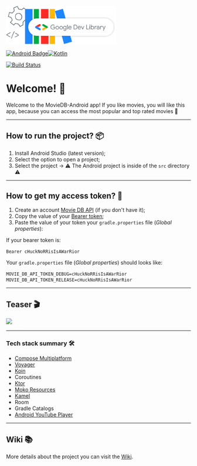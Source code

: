 <a href="https://devlibrary.withgoogle.com/products/android/repos/gabrielbmoro-MovieDB-Android">
    <img src="img/googleDevLibraryLogo.png" alt="Google Dev Library Logo" style="width:300px;"/>
</a>

[![Android Badge](https://img.shields.io/badge/Android-3DDC84?style=for-the-badge&logo=android&logoColor=white)](https://www.android.com/)[![Kotlin](https://img.shields.io/badge/Kotlin-0095D5?&style=for-the-badge&logo=kotlin&logoColor=white)](https://kotlinlang.org/)

[![Build Status](https://app.bitrise.io/app/4aa44eea-43cf-4a4d-8996-5ed6f48d9512/status.svg?token=C6RzgrGuhGeDARNPMAqxuw&branch=main)](https://app.bitrise.io/app/4aa44eea-43cf-4a4d-8996-5ed6f48d9512)

# Welcome! 👋

Welcome to the MovieDB-Android app! If you like movies, you will like this app, because you can access the most popular and top rated movies 🤩

---

## How to run the project? 📦

1. Install Android Studio (latest version);
2. Select the option to open a project;
3. Select the project -> ⚠️ The Android project is inside of the `src` directory ⚠️ 

---

## How to get my access token? 👮 

1. Create an account [Movie DB API](https://www.themoviedb.org) (if you don't have it);
2. Copy the value of your [Bearer token](https://developer.themoviedb.org/docs/authentication-application#bearer-token);
3. Paste the value of your token your `gradle.properties` file (_Global properties_):

If your bearer token is:
```
Bearer cHuckNoRRisIsAWarRior
```

Your `gradle.properties` file (_Global properties_) should looks like:

```
MOVIE_DB_API_TOKEN_DEBUG=cHuckNoRRisIsAWarRior
MOVIE_DB_API_TOKEN_RELEASE=cHuckNoRRisIsAWarRior
```

---

## Teaser 🎬

<img src="img/teaser.gif" height="500" />

---

### Tech stack summary 🛠️

- [Compose Multiplatform](https://www.jetbrains.com/lp/compose-multiplatform)
- [Voyager](https://voyager.adriel.cafe)
- [Koin](https://github.com/InsertKoinIO/koin)
- Coroutines
- [Ktor](https://ktor.io)
- [Moko Resources](https://github.com/icerockdev/moko-resources)
- [Kamel](https://github.com/Kamel-Media/Kamel)
- Room
- Gradle Catalogs
- [Android YouTube Player](https://github.com/PierfrancescoSoffritti/android-youtube-player)

---

## Wiki 📚

More details about the project you can visit the [Wiki](https://github.com/gabrielbmoro/MovieDB-Android/wiki). 
